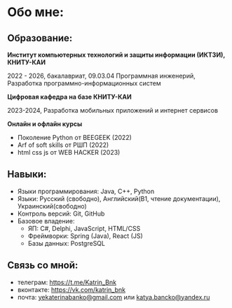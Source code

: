 # Обо мне:
## Образование: 
  **Институт компьютерных технологий и защиты информации (ИКТЗИ), КНИТУ-КАИ**
  
  2022 - 2026, бакалавриат, 09.03.04 Программная инженерий, Разработка программно-информационных систем
  
**Цифровая кафедра на базе КНИТУ-КАИ**

  2023-2024, Разработка мобильных приложений и интернет сервисов 
 
**Онлайн и офлайн курсы**

  - Поколение Python от BEEGEEK (2022)
  - Arf of soft skills от РШП (2022)
  - html css js от WEB HACKER (2023)

## Навыки:
- Языки программирования: Java, C++, Python
- Языки: Русский (свободно), Английский(B1, чтение документации), Украинский(свободно)
- Контроль версий: Git, GitHub
- Базовое владение:
	- ЯП: C#, Delphi, JavaScript,  HTML/CSS
	- Фреймворки: Spring (Java), React (JS)
	- Базы данных: PostgreSQL

## Связь со мной:
- телеграм: https://t.me/Katrin_Bnk
- вконтакте: https://vk.com/katrin_bnk
- почта: yekaterinabanko@gmail.com или katya.bancko@yandex.ru




